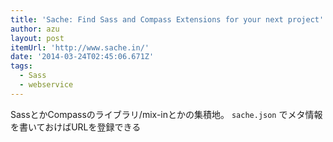 ```yaml
---
title: 'Sache: Find Sass and Compass Extensions for your next project'
author: azu
layout: post
itemUrl: 'http://www.sache.in/'
date: '2014-03-24T02:45:06.671Z'
tags:
  - Sass
  - webservice
---
```

SassとかCompassのライブラリ/mix-inとかの集積地。
`sache.json` でメタ情報を書いておけばURLを登録できる
